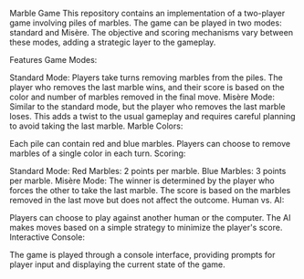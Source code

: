 Marble Game
This repository contains an implementation of a two-player game involving piles of marbles. The game can be played in two modes: standard and Misère. The objective and scoring mechanisms vary between these modes, adding a strategic layer to the gameplay.

Features
Game Modes:

Standard Mode: Players take turns removing marbles from the piles. The player who removes the last marble wins, and their score is based on the color and number of marbles removed in the final move.
Misère Mode: Similar to the standard mode, but the player who removes the last marble loses. This adds a twist to the usual gameplay and requires careful planning to avoid taking the last marble.
Marble Colors:

Each pile can contain red and blue marbles. Players can choose to remove marbles of a single color in each turn.
Scoring:

Standard Mode:
Red Marbles: 2 points per marble.
Blue Marbles: 3 points per marble.
Misère Mode:
The winner is determined by the player who forces the other to take the last marble. The score is based on the marbles removed in the last move but does not affect the outcome.
Human vs. AI:

Players can choose to play against another human or the computer. The AI makes moves based on a simple strategy to minimize the player's score.
Interactive Console:

The game is played through a console interface, providing prompts for player input and displaying the current state of the game.
